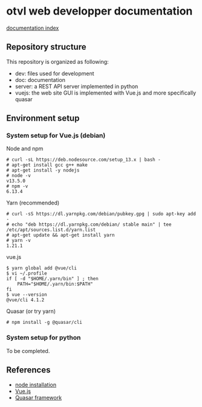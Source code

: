 # otvl web developper documentation

[documentation index](../README.md)

## Repository structure

This repository is organized as following:

- dev: files used for development
- doc: documentation
- server: a REST API server implemented in python
- vuejs: the web site GUI is implemented with Vue.js and more specifically quasar

## Environment setup

### System setup for Vue.js (debian)

Node and npm

    # curl -sL https://deb.nodesource.com/setup_13.x | bash -
    # apt-get install gcc g++ make
    # apt-get install -y nodejs
    # node -v
    v13.5.0
    # npm -v
    6.13.4

Yarn (recommended)

    # curl -sS https://dl.yarnpkg.com/debian/pubkey.gpg | sudo apt-key add -
    # echo "deb https://dl.yarnpkg.com/debian/ stable main" | tee /etc/apt/sources.list.d/yarn.list
    # apt-get update && apt-get install yarn
    # yarn -v
    1.21.1

vue.js

    $ yarn global add @vue/cli
    $ vi ~/.profile
    if [ -d "$HOME/.yarn/bin" ] ; then
        PATH="$HOME/.yarn/bin:$PATH"
    fi
    $ vue --version
    @vue/cli 4.1.2

Quasar (or try yarn)

    # npm install -g @quasar/cli

### System setup for python

To be completed.

## References

- [node installation](https://github.com/nodesource/distributions/blob/master/README.md#deb)
- [Vue.js](https://vuejs.org/)
- [Quasar framework](https://quasar.dev/)

